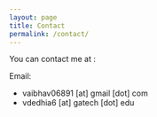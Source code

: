```yaml
---
layout: page
title: Contact
permalink: /contact/
---
```


You can contact me at : 

Email: 

- vaibhav06891 [at] gmail [dot] com
- vdedhia6 [at] gatech [dot] edu

